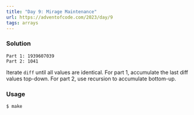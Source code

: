 ```yaml
---
title: "Day 9: Mirage Maintenance"
url: https://adventofcode.com/2023/day/9
tags: arrays
---
```


### Solution
```
Part 1: 1939607039
Part 2: 1041
```

Iterate `diff` until all values are identical. For part 1, accumulate the last diff values top-down. For part 2, use recursion to accumulate bottom-up.

### Usage
```
$ make
```
